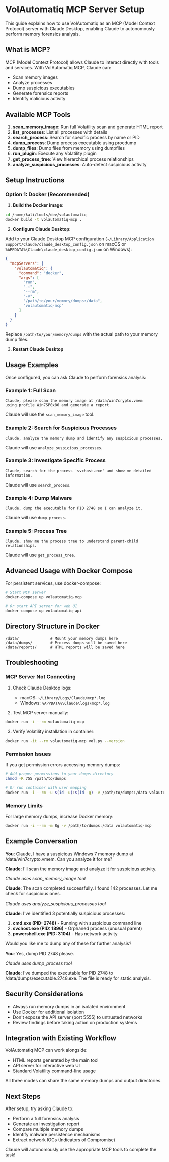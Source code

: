 # VolAutomatiq MCP Server Setup

This guide explains how to use VolAutomatiq as an MCP (Model Context Protocol) server with Claude Desktop, enabling Claude to autonomously perform memory forensics analysis.

## What is MCP?

MCP (Model Context Protocol) allows Claude to interact directly with tools and services. With VolAutomatiq MCP, Claude can:
- Scan memory images
- Analyze processes
- Dump suspicious executables
- Generate forensics reports
- Identify malicious activity

## Available MCP Tools

1. **scan_memory_image**: Run full Volatility scan and generate HTML report
2. **list_processes**: List all processes with details
3. **search_process**: Search for specific process by name or PID
4. **dump_process**: Dump process executable using procdump
5. **dump_files**: Dump files from memory using dumpfiles
6. **run_plugin**: Execute any Volatility plugin
7. **get_process_tree**: View hierarchical process relationships
8. **analyze_suspicious_processes**: Auto-detect suspicious activity

## Setup Instructions

### Option 1: Docker (Recommended)

1. **Build the Docker image**:
```bash
cd /home/kali/tools/dev/volautomatiq
docker build -t volautomatiq-mcp .
```

2. **Configure Claude Desktop**:

Add to your Claude Desktop MCP configuration (`~/Library/Application Support/Claude/claude_desktop_config.json` on macOS or `%APPDATA%\Claude\claude_desktop_config.json` on Windows):

```json
{
  "mcpServers": {
    "volautomatiq": {
      "command": "docker",
      "args": [
        "run",
        "-i",
        "--rm",
        "-v",
        "/path/to/your/memory/dumps:/data",
        "volautomatiq-mcp"
      ]
    }
  }
}
```

Replace `/path/to/your/memory/dumps` with the actual path to your memory dump files.

3. **Restart Claude Desktop**

## Usage Examples

Once configured, you can ask Claude to perform forensics analysis:

### Example 1: Full Scan
```
Claude, please scan the memory image at /data/win7crypto.vmem
using profile Win7SP0x86 and generate a report.
```

Claude will use the `scan_memory_image` tool.

### Example 2: Search for Suspicious Processes
```
Claude, analyze the memory dump and identify any suspicious processes.
```

Claude will use `analyze_suspicious_processes`.

### Example 3: Investigate Specific Process
```
Claude, search for the process 'svchost.exe' and show me detailed information.
```

Claude will use `search_process`.

### Example 4: Dump Malware
```
Claude, dump the executable for PID 2748 so I can analyze it.
```

Claude will use `dump_process`.

### Example 5: Process Tree
```
Claude, show me the process tree to understand parent-child relationships.
```

Claude will use `get_process_tree`.

## Advanced Usage with Docker Compose

For persistent services, use docker-compose:

```bash
# Start MCP server
docker-compose up volautomatiq-mcp

# Or start API server for web UI
docker-compose up volautomatiq-api
```

## Directory Structure in Docker

```
/data/              # Mount your memory dumps here
/data/dumps/        # Process dumps will be saved here
/data/reports/      # HTML reports will be saved here
```

## Troubleshooting

### MCP Server Not Connecting

1. Check Claude Desktop logs:
   - macOS: `~/Library/Logs/Claude/mcp*.log`
   - Windows: `%APPDATA%\Claude\logs\mcp*.log`

2. Test MCP server manually:
```bash
docker run -i --rm volautomatiq-mcp
```

3. Verify Volatility installation in container:
```bash
docker run -it --rm volautomatiq-mcp vol.py --version
```

### Permission Issues

If you get permission errors accessing memory dumps:

```bash
# Add proper permissions to your dumps directory
chmod -R 755 /path/to/dumps

# Or run container with user mapping
docker run -i --rm -u $(id -u):$(id -g) -v /path/to/dumps:/data volautomatiq-mcp
```

### Memory Limits

For large memory dumps, increase Docker memory:

```bash
docker run -i --rm -m 8g -v /path/to/dumps:/data volautomatiq-mcp
```

## Example Conversation

**You**: Claude, I have a suspicious Windows 7 memory dump at /data/win7crypto.vmem. Can you analyze it for me?

**Claude**: I'll scan the memory image and analyze it for suspicious activity.

*Claude uses scan_memory_image tool*

**Claude**: The scan completed successfully. I found 142 processes. Let me check for suspicious ones.

*Claude uses analyze_suspicious_processes tool*

**Claude**: I've identified 3 potentially suspicious processes:

1. **cmd.exe (PID: 2748)** - Running with suspicious command line
2. **svchost.exe (PID: 1896)** - Orphaned process (unusual parent)
3. **powershell.exe (PID: 3104)** - Has network activity

Would you like me to dump any of these for further analysis?

**You**: Yes, dump PID 2748 please.

*Claude uses dump_process tool*

**Claude**: I've dumped the executable for PID 2748 to /data/dumps/executable.2748.exe. The file is ready for static analysis.

## Security Considerations

- Always run memory dumps in an isolated environment
- Use Docker for additional isolation
- Don't expose the API server (port 5555) to untrusted networks
- Review findings before taking action on production systems

## Integration with Existing Workflow

VolAutomatiq MCP can work alongside:
- HTML reports generated by the main tool
- API server for interactive web UI
- Standard Volatility command-line usage

All three modes can share the same memory dumps and output directories.

## Next Steps

After setup, try asking Claude to:
- Perform a full forensics analysis
- Generate an investigation report
- Compare multiple memory dumps
- Identify malware persistence mechanisms
- Extract network IOCs (Indicators of Compromise)

Claude will autonomously use the appropriate MCP tools to complete the task!
